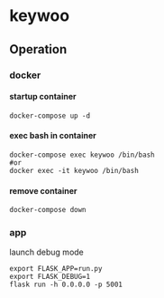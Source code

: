 # keywoo
## Operation
### docker
#### startup container
```
docker-compose up -d
```

#### exec bash in container
```
docker-compose exec keywoo /bin/bash
#or
docker exec -it keywoo /bin/bash
```

#### remove container
```
docker-compose down
```

### app
launch debug mode
```
export FLASK_APP=run.py
export FLASK_DEBUG=1
flask run -h 0.0.0.0 -p 5001
```
